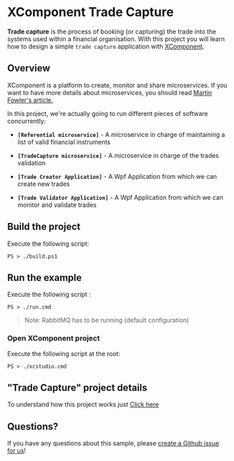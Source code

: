 # XComponent Trade Capture


**Trade capture** is the process of booking (or capturing) the trade into the systems used within a financial organisation.
With this project you will learn how to design a simple `trade capture` application with [XComponent](http://www.xcomponent.com).

## Overview

XComponent is a platform to create, monitor and share microservices.
If you want to have more details about microservices, you should read [Martin Fowler's article.](http://martinfowler.com/articles/microservices.html)

In this project, we're actually going to run different pieces of software concurrently:

* **`[Referential microservice]`** - A microservice in charge of maintaining a list of valid financial instruments
* **`[TradeCapture microservice]`** - A microservice in charge of the trades validation

* **`[Trade Creator Application]`** - A Wpf Application from which we can create new trades
* **`[Trade Validator Application]`** - A Wpf Application from which we can monitor and validate trades

## Build the project

Execute the following script:
```
PS > ./build.ps1
```

## Run the example

Execute the following script :
```
PS > ./run.cmd
```

> Note: RabbitMQ has to be running (default configuration)

### Open XComponent project

Execute the following script at the root:
```
PS > ./xcstudio.cmd
```

## "Trade Capture" project details

To understand how this project works just [Click here](documentation/README.md)

## Questions?

If you have any questions about this sample, please [create a Github issue for us](https://github.com/xcomponent/xcomponent/issues)!

